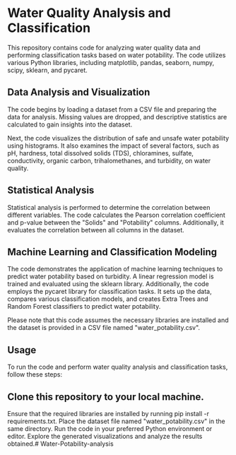 # Water Quality Analysis and Classification
This repository contains code for analyzing water quality data and performing classification tasks based on water potability. The code utilizes various Python libraries, including matplotlib, pandas, seaborn, numpy, scipy, sklearn, and pycaret.

## Data Analysis and Visualization
The code begins by loading a dataset from a CSV file and preparing the data for analysis. Missing values are dropped, and descriptive statistics are calculated to gain insights into the dataset.

Next, the code visualizes the distribution of safe and unsafe water potability using histograms. It also examines the impact of several factors, such as pH, hardness, total dissolved solids (TDS), chloramines, sulfate, conductivity, organic carbon, trihalomethanes, and turbidity, on water quality.

## Statistical Analysis
Statistical analysis is performed to determine the correlation between different variables. The code calculates the Pearson correlation coefficient and p-value between the "Solids" and "Potability" columns. Additionally, it evaluates the correlation between all columns in the dataset.

## Machine Learning and Classification Modeling
The code demonstrates the application of machine learning techniques to predict water potability based on turbidity. A linear regression model is trained and evaluated using the sklearn library. Additionally, the code employs the pycaret library for classification tasks. It sets up the data, compares various classification models, and creates Extra Trees and Random Forest classifiers to predict water potability.

Please note that this code assumes the necessary libraries are installed and the dataset is provided in a CSV file named "water_potability.csv".

## Usage
To run the code and perform water quality analysis and classification tasks, follow these steps:

## Clone this repository to your local machine.
Ensure that the required libraries are installed by running pip install -r requirements.txt.
Place the dataset file named "water_potability.csv" in the same directory.
Run the code in your preferred Python environment or editor.
Explore the generated visualizations and analyze the results obtained.# Water-Potability-analysis
